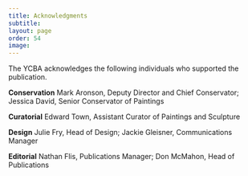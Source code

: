 ```yaml
---
title: Acknowledgments
subtitle: 
layout: page
order: 54
image: 
---
```



The YCBA acknowledges the following individuals who supported the publication.

**Conservation**
Mark Aronson, Deputy Director and Chief Conservator; Jessica David, Senior Conservator of Paintings 

**Curatorial**
Edward Town, Assistant Curator of Paintings and Sculpture

**Design**
Julie Fry, Head of Design; Jackie Gleisner, Communications Manager

**Editorial**
Nathan Flis, Publications Manager; Don McMahon, Head of Publications